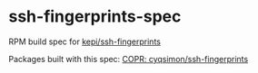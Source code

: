 # ssh-fingerprints-spec
RPM build spec for [kepi/ssh-fingerprints](https://github.com/kepi/ssh-fingerprints)

Packages built with this spec: [COPR: cyqsimon/ssh-fingerprints](https://copr.fedorainfracloud.org/coprs/cyqsimon/ssh-fingerprints/)
